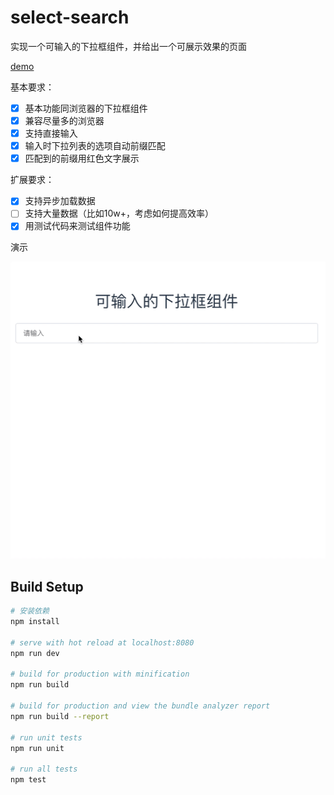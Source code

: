 # select-search

实现一个可输入的下拉框组件，并给出一个可展示效果的页面

[demo](https://noraincode.github.io/search-select/)

基本要求：
- [x] 基本功能同浏览器的下拉框组件
- [x] 兼容尽量多的浏览器
- [x] 支持直接输入
- [x] 输入时下拉列表的选项自动前缀匹配
- [x] 匹配到的前缀用红色文字展示

扩展要求：
- [x] 支持异步加载数据
- [ ] 支持大量数据（比如10w+，考虑如何提高效率）
- [x] 用测试代码来测试组件功能

演示

![demo](./static/images/demo.gif)

## Build Setup

``` bash
# 安装依赖
npm install

# serve with hot reload at localhost:8080
npm run dev

# build for production with minification
npm run build

# build for production and view the bundle analyzer report
npm run build --report

# run unit tests
npm run unit

# run all tests
npm test
```

